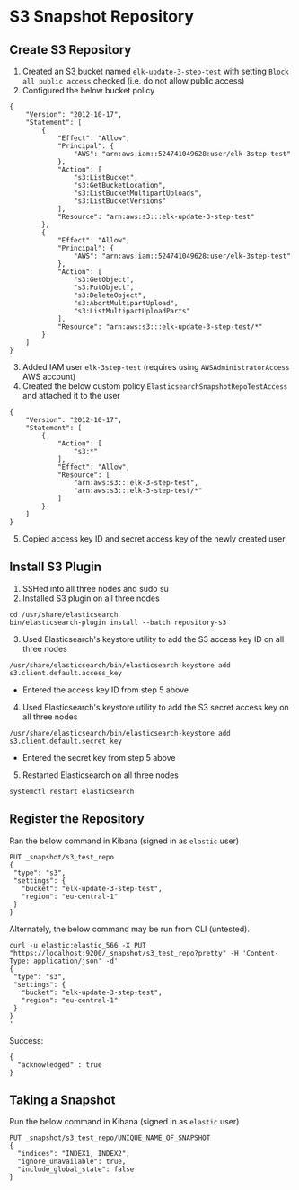 # S3 Snapshot Repository

## Create S3 Repository
1. Created an S3 bucket named `elk-update-3-step-test` with setting `Block all public access` checked (i.e. do not allow public access)
2. Configured the below bucket policy
```
{
    "Version": "2012-10-17",
    "Statement": [
        {
            "Effect": "Allow",
            "Principal": {
                "AWS": "arn:aws:iam::524741049628:user/elk-3step-test"
            },
            "Action": [
                "s3:ListBucket",
                "s3:GetBucketLocation",
                "s3:ListBucketMultipartUploads",
                "s3:ListBucketVersions"
            ],
            "Resource": "arn:aws:s3:::elk-update-3-step-test"
        },
        {
            "Effect": "Allow",
            "Principal": {
                "AWS": "arn:aws:iam::524741049628:user/elk-3step-test"
            },
            "Action": [
                "s3:GetObject",
                "s3:PutObject",
                "s3:DeleteObject",
                "s3:AbortMultipartUpload",
                "s3:ListMultipartUploadParts"
            ],
            "Resource": "arn:aws:s3:::elk-update-3-step-test/*"
        }
    ]
}
```
3. Added IAM user `elk-3step-test` (requires using `AWSAdministratorAccess` AWS account)
4. Created the below custom policy `ElasticsearchSnapshotRepoTestAccess` and attached it to the user
```
{
    "Version": "2012-10-17",
    "Statement": [
        {
            "Action": [
                "s3:*"
            ],
            "Effect": "Allow",
            "Resource": [
                "arn:aws:s3:::elk-3-step-test",
                "arn:aws:s3:::elk-3-step-test/*"
            ]
        }
    ]
}
```
5. Copied access key ID and secret access key of the newly created user

## Install S3 Plugin
1. SSHed into all three nodes and sudo su
2. Installed S3 plugin on all three nodes
```
cd /usr/share/elasticsearch
bin/elasticsearch-plugin install --batch repository-s3
```
3. Used Elasticsearch's keystore utility to add the S3 access key ID on all three nodes
```
/usr/share/elasticsearch/bin/elasticsearch-keystore add s3.client.default.access_key
```
   - Entered the access key ID from step 5 above
4. Used Elasticsearch's keystore utility to add the S3 secret access key on all three nodes
```
/usr/share/elasticsearch/bin/elasticsearch-keystore add s3.client.default.secret_key
```
   - Entered the secret key from step 5 above
5. Restarted Elasticsearch on all three nodes
```
systemctl restart elasticsearch
```

## Register the Repository
Ran the below command in Kibana (signed in as `elastic` user)
```
PUT _snapshot/s3_test_repo
{
 "type": "s3",
 "settings": {
   "bucket": "elk-update-3-step-test",
   "region": "eu-central-1"
 }
}
```
Alternately, the below command may be run from CLI (untested).
```
curl -u elastic:elastic_566 -X PUT "https://localhost:9200/_snapshot/s3_test_repo?pretty" -H 'Content-Type: application/json' -d'
{
 "type": "s3",
 "settings": {
   "bucket": "elk-update-3-step-test",
   "region": "eu-central-1"
 }
}
'
```

Success:
```
{
  "acknowledged" : true
}
```

## Taking a Snapshot
Run the below command in Kibana (signed in as `elastic` user)
```
PUT _snapshot/s3_test_repo/UNIQUE_NAME_OF_SNAPSHOT
{
  "indices": "INDEX1, INDEX2",
  "ignore_unavailable": true,
  "include_global_state": false
}
```
